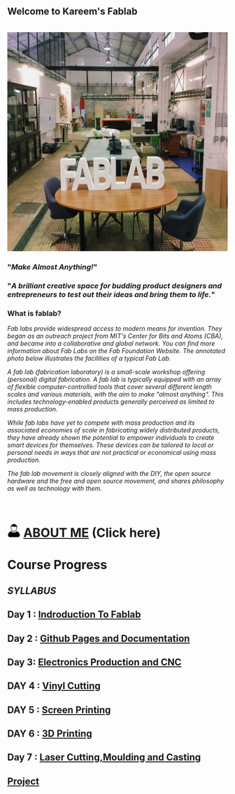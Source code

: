 ##                                          Welcome to Kareem's Fablab 
<br> 

                                            


<img src="fablab.jpg" height="500" width="800">


### "_Make Almost Anything!_"

### "_A brilliant creative space for budding product designers and entrepreneurs to test out their ideas and bring them to life._"

### What is fablab?

   _Fab labs provide widespread access to modern means for invention. They began as an outreach project from MIT's Center for Bits and    Atoms (CBA), and became into a collaborative and global network. You can find more information about Fab Labs on the Fab Foundation   Website. The annotated photo below illustrates the facilities of a typical Fab Lab._
   
   _A fab lab (fabrication laboratory) is a small-scale workshop offering (personal) digital fabrication. A fab lab is typically equipped with an array of flexible computer-controlled tools that cover several different length scales and various materials, with the aim to make "almost anything". This includes technology-enabled products generally perceived as limited to mass production._
   
  _While fab labs have yet to compete with mass production and its associated economies of scale in fabricating widely distributed products, they have already shown the potential to empower individuals to create smart devices for themselves. These devices can be tailored to local or personal needs in ways that are not practical or economical using mass production._
   
   _The fab lab movement is closely aligned with the DIY, the open source hardware and the free and open source movement, and shares philosophy as well as technology with them._
   
   
 #  <br> <img src="home_logo_avatar-32c73656536a26f3d0cb07a3a91ba524.jpg" height="30" width="30"> [ABOUT ME](https://tpmabdulkareem.github.io/About)  (Click here) 
   

# Course Progress
    
## _SYLLABUS_
 ##  Day 1 : [Indroduction To Fablab](https://tpmabdulkareem.github.io/Day1)

 ##  Day 2 : [Github Pages and Documentation](https://tpmabdulkareem.github.io/Day2)
                               
 ##  Day 3: [Electronics Production and CNC](https://tpmabdulkareem.github.io/Day3)
                                
 ## DAY 4 : [Vinyl Cutting](https://tpmabdulkareem.github.io/Day4)
                                	
 ##  DAY 5 : [Screen Printing](https://tpmabdulkareem.github.io/Day5)
                                	
 ##  DAY 6 : [3D Printing](https://tpmabdulkareem.github.io/Day6)
                                
 ##  Day 7 : [Laser Cutting,Moulding and Casting](https://tpmabdulkareem.github.io/Day7)
                                
 ##  [Project](https://tpmabdulkareem.github.io/project)
 
 
 


